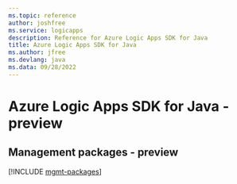 ```yaml
---
ms.topic: reference
author: joshfree
ms.service: logicapps
description: Reference for Azure Logic Apps SDK for Java
title: Azure Logic Apps SDK for Java
ms.author: jfree
ms.devlang: java
ms.data: 09/28/2022
---
```

# Azure Logic Apps SDK for Java - preview

## Management packages - preview
[!INCLUDE [mgmt-packages](logic-apps-mgmt-index.md)]
